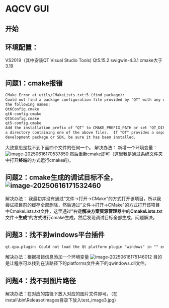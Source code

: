 # AQCV GUI

## 开始
## 环境配置：

VS2019（其中安装QT Visual Studio Tools)
Qt5.15.2
swigwin-4.3.1
cmake大于3.19

## 问题1：cmake报错

```markdown
CMake Error at utils/CMakeLists.txt:5 (find_package):
Could not find a package configuration file provided by "QT" with any of
the following names:
Qt6Config.cmake
qt6-config.cmake
Qt5Config.cmake
qt5-config.cmake
Add the installation prefix of "QT" to CMAKE_PREFIX_PATH or set "QT_DIR" to
a directory containing one of the above files.  If "QT" provides a separate
development package or SDK, be sure it has been installed.
```
大致意思是找不到下面四个文件的任何一个。
解决办法：
新增一个环境变量：
![image-20250616170537850](C:\Users\Administrator\AppData\Roaming\Typora\typora-user-images\image-20250616170537850.png)
然后重新cmake即可（这里我是通过系统文件夹中打开**终端**的方式运行cmake的)。

## 问题2：cmake生成的调试目标不全，![image-20250616171532460](C:\Users\Administrator\AppData\Roaming\Typora\typora-user-images\image-20250616171532460.png)
解决办法：
我最初并没有通过“文件->打开->CMake"的方式打开该项目，所以我尝试把目前的缓存全部删除，然后通过“文件->打开->CMake"的方式打开该项目中CmakeLists.txt文件，这里通过“右键**解决方案资源管理器**中的**CmakeLists.tx**t文件->**生成**”的方式进行cmake生成。然后发现调试目标全部生成，问题解决。

## 问题3：找不到windows平台插件
```markdown
qt.qpa.plugin: Could not load the Qt platform plugin "windows" in "" even though it was found. This application failed to start because no Qt platform plugin could be initialized. Reinstalling the application may fix this problem. Available platform plugins are: windows.
```
解决办法：根据报错信息添加一个环境变量
![image-20250616175146012](C:\Users\Administrator\AppData\Roaming\Typora\typora-user-images\image-20250616175146012.png)
目的是让程序可以找到在该路径下的platforms文件夹下的qwindows.dll文件。

## 问题4：找不到图片路径
解决办法：在对应的路径下放入对应的图片文件即可。（在install\bin\Release\images目录下放入test_image3.jpg)